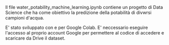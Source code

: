 

Il file water_potability_machine_learning.ipynb contiene un progetto di Data Science che ha come obiettivo la predizione della potabilità di divwrsi campioni d'acqua.

E' stato sviluppato con e per  Google Colab.
E' neccessario eseguire l'accesso al proprio account Google per permettere al codice di accedere e scaricare da Drive il dataset.

